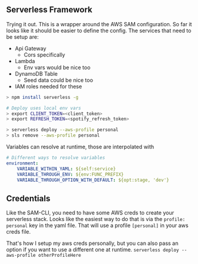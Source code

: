 ## Serverless Framework

Trying it out. This is a wrapper around the AWS SAM configuration. So far it looks like it should be easier to define the config. The services that need to be setup are:

* Api Gateway
  * Cors specifically
* Lambda
  * Env vars would be nice too
* DynamoDB Table
  * Seed data could be nice too 
* IAM roles needed for these

```sh
> npm install serverless -g

# Deploy uses local env vars
> export CLIENT_TOKEN=<client_token>
> export REFRESH_TOKEN=<spotify_refresh_token>

> serverless deploy --aws-profile personal
> sls remove --aws-profile personal
```

Variables can resolve at runtime, those are interpolated with
```yaml
# Different ways to resolve variables
environment:
    VARIABLE_WITHIN_YAML: ${self:service}
    VARIABLE_THROUGH_ENV: ${env:FUNC_PREFIX}
    VARIABLE_THROUGH_OPTION_WITH_DEFAULT: ${opt:stage, 'dev'}
```


## Credentials

Like the SAM-CLI, you need to have some AWS creds to create your serverless stack.
Looks like the easiest way to do that is via the `profile: personal` key in the yaml file.
That will use a profile `[personal]` in your aws creds file.

That's how I setup my aws creds personally, but you can also pass an option if you want to use a different one at runtime.
`serverless deploy --aws-profile otherProfileHere`

